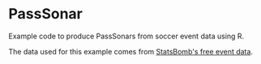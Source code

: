 # PassSonar
Example code to produce PassSonars from soccer event data using R.

The data used for this example comes from [StatsBomb's free event data](https://github.com/statsbomb/StatsBombR).
